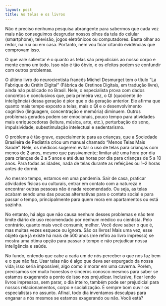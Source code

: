 ```yaml
---
layout: post
title: As telas e os livros
---
```


Não é preciso nenhuma pesquisa abrangente para sabermos que cada vez mais não conseguimos desgrudar nossos olhos da tela do celular (smartphone), televisão, jogos eletrônicos ou computadores. Basta olhar ao redor, na rua ou em casa. Portanto, nem vou ficar citando evidências que comprovam isso.

O que vale salientar é o quanto as telas são prejudiciais ao nosso corpo e mente como um todo. Isso não é tão óbvio, e os efeitos podem se confundir com outros problemas.

O último livro do neurocientista francês Michel Desmurget tem o título “La Fabrique du Crétin Digital” (Fábrica de Cretinos Digitais, em tradução livre), ainda não publicado no Brasil. Nele, o especialista prova com dados concretos e conclusivos que, pela primeira vez, o QI (quociente de inteligência) dessa geração é pior que o da geração anterior. Ele afirma que quanto mais tempo exposto a telas, mais o QI e o desenvolvimento cognitivo (linguagem, concentração e memória) diminuem. Outros problemas gerados podem ser emocionais, pouco tempo para atividades mais enriquecedoras (leitura, música, arte, etc.), perturbação do sono, impulsividade, subestimulação intelectual e sedentarismo.

O problema é tão grave, especialmente para as crianças, que a Sociedade Brasileira de Pediatria criou um manual chamado “Menos Telas Mais Saúde”. Nele, os médicos sugerem evitar o uso de telas para crianças com menos de 2 anos, mesmo que passivamente; limitar até uma hora por dia para crianças de 2 a 5 anos e até duas horas por dia para crianças de 5 a 10 anos. Para todas as idades, nada de telas durante as refeições ou 1–2 horas antes de dormir.

Ao mesmo tempo, estamos em uma pandemia. Sair de casa, praticar atividades físicas ou culturais, entrar em contato com a natureza e encontrar outras pessoas não é nada recomendado. Ou seja, as telas acabam sendo uma das poucas alternativas para o contato social e para passar o tempo, principalmente para quem mora em apartamentos ou está sozinho.

No entanto, há algo que não causa nenhum desses problemas e não tem limite diário de uso recomendado por nenhum médico ou cientista. Pelo contrário, quanto mais você consumir, melhor. Você deve saber o que é, mas muitas vezes esquece ou ignora. São os livros! Mais uma vez, esse objeto que já existe há mais de 500 anos (me refiro ao livro impresso) se mostra uma ótima opção para passar o tempo e não prejudicar nossa inteligência e saúde.

No fundo, entendo que cabe a cada um de nós perceber o que nos faz bem e o que não faz. Usar telas não é algo que deva ser expurgado da nossa vida; isso seria impossível, algo como ir morar em uma caverna. Porém, precisamos ser muito honestos e sinceros conosco mesmos para saber se estamos exagerando a ponto de isso nos prejudicar. Inclusive, ficar lendo livros impressos, sem parar, o dia inteiro, também pode ser prejudicial para nossos relacionamentos, corpo e socialização. É sempre bom ouvir os especialistas no assunto. Afinal, todo dia inventamos desculpas para enganar a nós mesmos se estamos exagerando ou não. Você está?